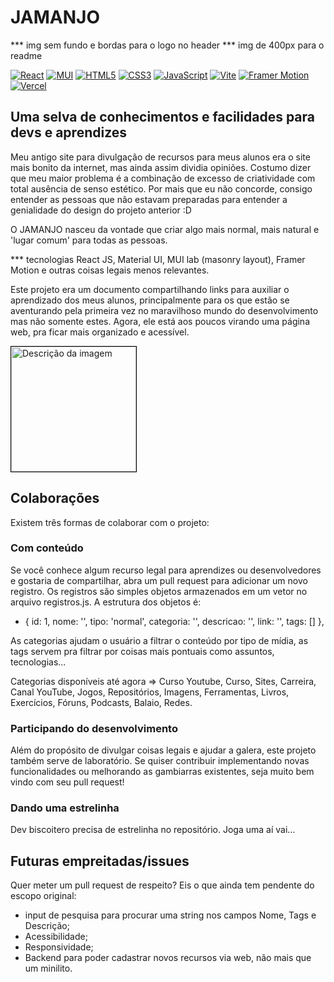 
# JAMANJO

*** img sem fundo e bordas para o logo no header
*** img de 400px para o readme

[![React](https://img.shields.io/badge/React-20232A?style=for-the-badge&logo=react&logoColor=61DAFB)](https://reactjs.org/)
[![MUI](https://img.shields.io/badge/MUI-007FFF?style=for-the-badge&logo=mui&logoColor=white)](https://mui.com/)
[![HTML5](https://img.shields.io/badge/HTML5-E34F26?style=for-the-badge&logo=html5&logoColor=white)](https://developer.mozilla.org/en-US/docs/Web/HTML)
[![CSS3](https://img.shields.io/badge/CSS3-1572B6?style=for-the-badge&logo=css3&logoColor=white)](https://developer.mozilla.org/en-US/docs/Web/CSS)
[![JavaScript](https://img.shields.io/badge/JavaScript-F7DF1E?style=for-the-badge&logo=javascript&logoColor=black)](https://developer.mozilla.org/en-US/docs/Web/JavaScript)
[![Vite](https://img.shields.io/badge/Vite-646CFF?style=for-the-badge&logo=vite&logoColor=white)](https://vitejs.dev/)
[![Framer Motion](https://img.shields.io/badge/Framer_Motion-0055FF?style=for-the-badge&logo=framer&logoColor=white)](https://www.framer.com/motion/)
[![Vercel](https://img.shields.io/badge/Vercel-000000?style=for-the-badge&logo=vercel&logoColor=white)](https://vercel.com/)
## Uma selva de conhecimentos e facilidades para devs e aprendizes

Meu antigo site para divulgação de recursos para meus alunos era o site mais bonito da internet, mas ainda assim dividia opiniões. 
Costumo dizer que meu maior problema é a combinação de excesso de criatividade com total ausência de senso estético.
Por mais que eu não concorde, consigo entender as pessoas que não estavam preparadas para entender a genialidade do design do projeto anterior :D

O JAMANJO nasceu da vontade que criar algo mais normal, mais natural e 'lugar comum' para todas as pessoas.

*** tecnologias
React JS, Material UI, MUI lab (masonry layout), Framer Motion e outras coisas legais menos relevantes.

Este projeto era um documento compartilhando links para auxiliar o aprendizado dos meus alunos, principalmente para os que estão se aventurando pela primeira vez no maravilhoso mundo do desenvolvimento mas não somente estes.
Agora, ele está aos poucos virando uma página web, pra ficar mais organizado e acessível.

<!-- ![Logo placa](public/img/jamanjo.svg) -->
<!-- [![Descrição da imagem](public/img/jamanjo.svg)](https://www.jamanjo.com.br) -->
<a href="https://www.jamanjo.com.br">
  <img src="./public/img/Jamanjo.svg" alt="Descrição da imagem" width="200" height="auto" style="border: 1px solid #000;" />
</a>




## Colaborações
Existem três formas de colaborar com o projeto:
### Com conteúdo
Se você conhece algum recurso legal para aprendizes ou desenvolvedores e gostaria de compartilhar, abra um pull request para adicionar um novo registro. Os registros são simples objetos armazenados em um vetor no arquivo registros.js.
A estrutura dos objetos é: 
- { id: 1, nome: '', tipo: 'normal', categoria: '', descricao: '', link: '', tags: [] },

As categorias ajudam o usuário a filtrar o conteúdo por tipo de mídia, as tags servem pra filtrar por coisas mais pontuais como assuntos, tecnologias... 

Categorias disponíveis até agora => Curso Youtube, Curso, Sites, Carreira, Canal YouTube, Jogos, Repositórios, Imagens, Ferramentas, Livros, Exercícios, Fóruns, Podcasts, Balaio, Redes.


### Participando do desenvolvimento
Além do propósito de divulgar coisas legais e ajudar a galera, este projeto também serve de laboratório. Se quiser contribuir implementando novas funcionalidades ou melhorando as gambiarras existentes, seja muito bem vindo com seu pull request!

### Dando uma estrelinha
Dev biscoitero precisa de estrelinha no repositório. Joga uma aí vai...

## Futuras empreitadas/issues 
Quer meter um pull request de respeito? Eis o que ainda tem pendente do escopo original:
- input de pesquisa para procurar uma string nos campos Nome, Tags e Descrição;
- Acessibilidade;
- Responsividade;
- Backend para poder cadastrar novos recursos via web, não mais que um minilito.

